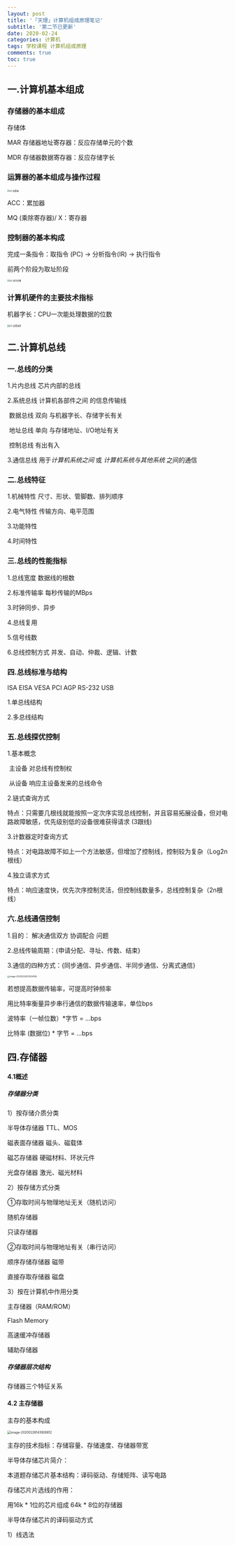 ```yaml
---
layout: post
title: '「天理」计算机组成原理笔记'
subtitle: '第二节已更新'
date: 2020-02-24
categories: 计算机
tags: 学校课程 计算机组成原理
comments: true
toc: true
---
```




## 一.计算机基本组成

### 存储器的基本组成

存储体

MAR 存储器地址寄存器：反应存储单元的个数

MDR 存储器数据寄存器：反应存储字长



### 运算器的基本组成与操作过程

<img src="../../../assets/img/计算机组成原理/p1-运算器.png" alt="p1-运算器" style="zoom:33%;" />

ACC：累加器

MQ (乘除寄存器)/ X：寄存器



### 控制器的基本构成

完成一条指令：取指令 (PC) -> 分析指令(IR) -> 执行指令

前两个阶段为取址阶段

<img src="../../../assets/img/计算机组成原理/p2-指令步骤.png" alt="p2-指令步骤" style="zoom:33%;" />



### 计算机硬件的主要技术指标

机器字长：CPU一次能处理数据的位数

<img src="../../../assets/img/计算机组成原理/p3-运算速度.png" alt="p3-运算速度" style="zoom:33%;" />



## 二.计算机总线

### 一.总线的分类

1.片内总线	芯片内部的总线

2.系统总线	计算机各部件之间 的信息传输线

​	数据总线	双向 与机器字长、存储字长有关

​	地址总线	单向 与存储地址、I/O地址有关

​	控制总线	有出有入

3.通信总线 	用于*计算机系统之间* 或 *计算机系统与其他系统* 之间的通信


### 二.总线特征

1.机械特性	尺寸、形状、管脚数、排列顺序

2.电气特性	传输方向、电平范围

3.功能特性	

4.时间特性



### 三.总线的性能指标

1.总线宽度	数据线的根数

2.标准传输率	每秒传输的MBps

3.时钟同步、异步

4.总线复用

5.信号线数

6.总线控制方式	并发、自动、仲裁、逻辑、计数



### 四.总线标准与结构

ISA EISA VESA PCI AGP RS-232 USB

1.单总线结构

2.多总线结构



### 五.总线探优控制

1.基本概念

​	主设备	对总线有控制权

​	从设备	响应主设备发来的总线命令



2.链式查询方式

​	特点：只需要几根线就能按照一定次序实现总线控制，并且容易拓展设备，但对电路故障敏感，优先级别低的设备很难获得请求 (3跟线)

3.计数器定时查询方式

​	特点：对电路故障不如上一个方法敏感，但增加了控制线，控制较为复杂（Log2n根线）

4.独立请求方式

​	特点：响应速度快，优先次序控制灵活，但控制线数量多，总线控制复杂（2n根线）



### 六.总线通信控制

1.目的： 解决通信双方 协调配合 问题

2.总线传输周期：{申请分配、寻址、传数、结束}

3.通信的四种方式：{同步通信、异步通信、半同步通信、分离式通信}

<img src="/Users/ming/Library/Application Support/typora-user-images/image-20200226103934198.png" alt="image-20200226103934198" style="zoom:33%;" />

若想提高数据传输率，可提高时钟频率



用比特率衡量异步串行通信的数据传输速率，单位bps

波特率（一帧位数）*字节 = ...bps

比特率	(数据位) * 字节 = ...bps



## 四.存储器

#### 4.1概述

##### 存储器分类

1）按存储介质分类

半导体存储器		TTL、MOS

磁表面存储器		磁头、磁载体

磁芯存储器			硬磁材料、环状元件

光盘存储器			激光、磁光材料



2）按存储方式分类

①存取时间与物理地址无关（随机访问）

随机存储器

只读存储器

②存取时间与物理地址有关（串行访问）

顺序存储存储器	磁带

直接存取存储器	磁盘



3）按在计算机中作用分类

主存储器（RAM/ROM）

Flash Memory

高速缓冲存储器

辅助存储器



##### 存储器层次结构

存储器三个特征关系



#### 4.2 主存储器

主存的基本构成

<img src="/Users/ming/Library/Application Support/typora-user-images/image-20200226143926812.png" alt="image-20200226143926812" style="zoom:50%;" />



主存的技术指标：存储容量、存储速度、存储器带宽



半导体存储芯片简介：

本道题存储芯片基本结构：译码驱动、存储矩阵、读写电路



存储芯片片选线的作用：

用16k * 1位的芯片组成 64k * 8位的存储器



半导体存储芯片的译码驱动方式

1）线选法